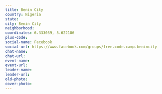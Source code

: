 ```yaml
---
title: Benin City
country: Nigeria
state: 
city: Benin City
neighborhood: 
coordinates: 6.333059, 5.622106
plus-code:
social-name: Facebook
social-url: https://www.facebook.com/groups/free.code.camp.benincity
chat-name:
chat-url:
event-name:
event-url:
leader-name:
leader-url:
old-photo: 
cover-photo:
---
```

